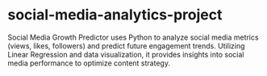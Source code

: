 # social-media-analytics-project
Social Media Growth Predictor uses Python to analyze social media metrics (views, likes, followers) and predict future engagement trends. Utilizing Linear Regression and data visualization, it provides insights into social media performance to optimize content strategy.
